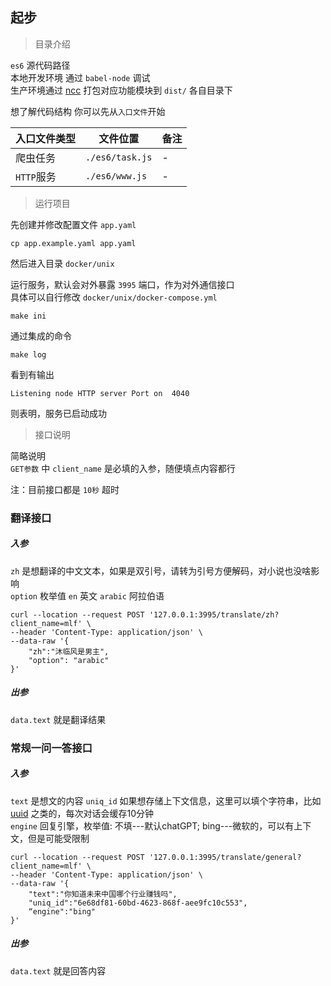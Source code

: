 ## 起步

> 目录介绍

`es6` 源代码路径  
本地开发环境 通过 `babel-node` 调试  
生产环境通过 [ncc](https://github.com/vercel/ncc) 打包对应功能模块到 `dist/` 各自目录下  

想了解代码结构 你可以先从`入口文件`开始

| 入口文件类型 | 文件位置 | 备注 |
| ---- | ---- | ---- |
| 爬虫任务 | `./es6/task.js`   | - |
| `HTTP`服务 | `./es6/www.js`   | - |


> 运行项目

先创建并修改配置文件 `app.yaml`  

```
cp app.example.yaml app.yaml
```

然后进入目录 `docker/unix`  

运行服务，默认会对外暴露 `3995` 端口，作为对外通信接口  
具体可以自行修改 `docker/unix/docker-compose.yml`  

```
make ini
```

通过集成的命令  
```
make log
```

看到有输出  

```
Listening node HTTP server Port on  4040
```

则表明，服务已启动成功


> 接口说明

简略说明  
`GET参数` 中 `client_name` 是必填的入参，随便填点内容都行    

注：目前接口都是 `10秒` 超时  

### 翻译接口

##### 入参

`zh` 是想翻译的中文文本，如果是双引号，请转为引号方便解码，对小说也没啥影响  
`option` 枚举值  `en` 英文 `arabic` 阿拉伯语  

```
curl --location --request POST '127.0.0.1:3995/translate/zh?client_name=mlf' \
--header 'Content-Type: application/json' \
--data-raw '{
    "zh":"沐临风是男主",
    "option": "arabic"
}'
```

##### 出参

`data.text` 就是翻译结果



### 常规一问一答接口

##### 入参

`text` 是想文的内容
`uniq_id` 如果想存储上下文信息，这里可以填个字符串，比如 [uuid](https://1024tools.com/uuid) 之类的，每次对话会缓存10分钟  
`engine` 回复引擎，枚举值: 不填---默认chatGPT; bing---微软的，可以有上下文，但是可能受限制  

```
curl --location --request POST '127.0.0.1:3995/translate/general?client_name=mlf' \
--header 'Content-Type: application/json' \
--data-raw '{
    "text":"你知道未来中国哪个行业赚钱吗",
    "uniq_id":"6e68df81-60bd-4623-868f-aee9fc10c553",
    “engine":"bing"
}'
```

##### 出参

`data.text` 就是回答内容

